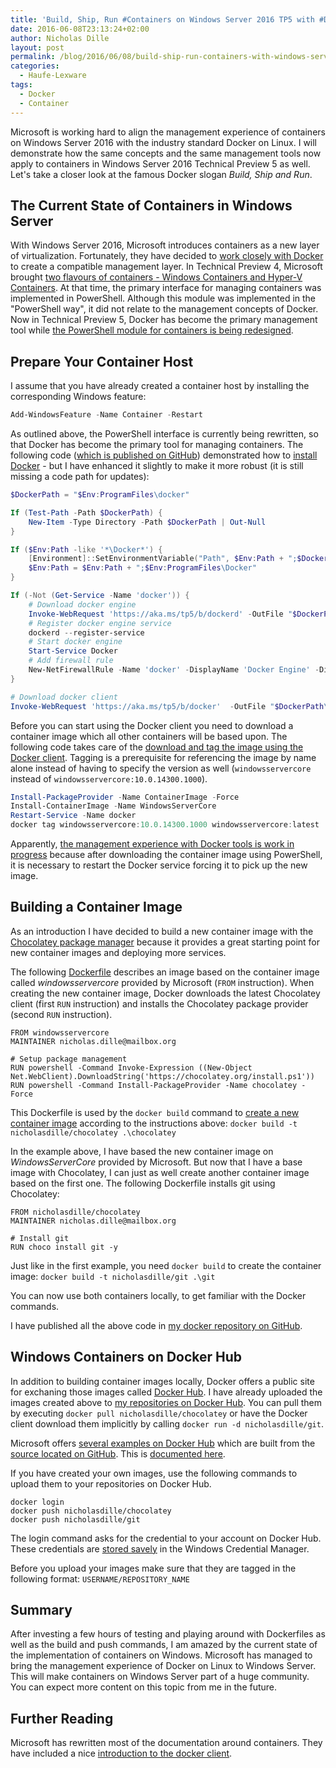```yaml
---
title: 'Build, Ship, Run #Containers on Windows Server 2016 TP5 with #Docker'
date: 2016-06-08T23:13:24+02:00
author: Nicholas Dille
layout: post
permalink: /blog/2016/06/08/build-ship-run-containers-with-windows-server-2016-tp5/
categories:
  - Haufe-Lexware
tags:
  - Docker
  - Container
---
```

Microsoft is working hard to align the management experience of containers on Windows Server 2016 with the industry standard Docker on Linux. I will demonstrate how the same concepts and the same management tools now apply to containers in Windows Server 2016 Technical Preview 5 as well. Let's take a closer look at the famous Docker slogan *Build, Ship and Run*.<!--more-->

## The Current State of Containers in Windows Server

With Windows Server 2016, Microsoft introduces containers as a new layer of virtualization. Fortunately, they have decided to [work closely with Docker](https://blog.docker.com/2014/10/docker-microsoft-partner-distributed-applications/) to create a compatible management layer. In Technical Preview 4, Microsoft brought [two flavours of containers - Windows Containers and Hyper-V Containers](https://msdn.microsoft.com/en-us/virtualization/windowscontainers/about/about_overview). At that time, the primary interface for managing containers was implemented in PowerShell. Although this module was implemented in the "PowerShell way", it did not relate to the management concepts of Docker. Now in Technical Preview 5, Docker has become the primary management tool while [the PowerShell module for containers is being redesigned](https://github.com/Microsoft/Docker-PowerShell).

## Prepare Your Container Host

I assume that you have already created a container host by installing the corresponding Windows feature:

```powershell
Add-WindowsFeature -Name Container -Restart
```

As outlined above, the PowerShell interface is currently being rewritten, so that Docker has become the primary tool for managing containers. The following code ([which is published on GitHub](https://github.com/nicholasdille/docker)) demonstrated how to [install Docker](https://msdn.microsoft.com/en-us/virtualization/windowscontainers/deployment/deployment#install-docker) - but I have enhanced it slightly to make it more robust (it is still missing a code path for updates):

```powershell
$DockerPath = "$Env:ProgramFiles\docker"

If (Test-Path -Path $DockerPath) {
    New-Item -Type Directory -Path $DockerPath | Out-Null
}

If ($Env:Path -like '*\Docker*') {
    [Environment]::SetEnvironmentVariable("Path", $Env:Path + ";$DockerPath", [EnvironmentVariableTarget]::Machine)
    $Env:Path = $Env:Path + ";$Env:ProgramFiles\Docker"
}

If (-Not (Get-Service -Name 'docker')) {
    # Download docker engine
    Invoke-WebRequest 'https://aka.ms/tp5/b/dockerd' -OutFile "$DockerPath\dockerd.exe"
    # Register docker engine service
    dockerd --register-service
    # Start docker engine
    Start-Service Docker
    # Add firewall rule
    New-NetFirewallRule -Name 'docker' -DisplayName 'Docker Engine' -Direction Inbound -Protocol TCP -LocalPort 2376 -Action Allow -Enabled True -Profile Any
}

# Download docker client
Invoke-WebRequest 'https://aka.ms/tp5/b/docker'  -OutFile "$DockerPath\docker.exe"
```

Before you can start using the Docker client you need to download a container image which all other containers will be based upon. The following code takes care of the [download and tag the image using the Docker client](https://msdn.microsoft.com/en-us/virtualization/windowscontainers/deployment/deployment#install-base-container-images). Tagging is a prerequisite for referencing the image by name alone instead of having to specify the version as well (`windowsservercore` instead of `windowsservercore:10.0.14300.1000`).

```powershell
Install-PackageProvider -Name ContainerImage -Force
Install-ContainerImage -Name WindowsServerCore
Restart-Service -Name docker
docker tag windowsservercore:10.0.14300.1000 windowsservercore:latest
```

Apparently, [the management experience with Docker tools is work in progress](https://msdn.microsoft.com/en-us/virtualization/windowscontainers/about/work_in_progress) because after downloading the container image using PowerShell, it is necessary to restart the Docker service forcing it to pick up the new image.

## Building a Container Image

As an introduction I have decided to build a new container image with the [Chocolatey package manager](https://chocolatey.org/) because it provides a great starting point for new container images and deploying more services.

The following [Dockerfile](https://msdn.microsoft.com/en-us/virtualization/windowscontainers/docker/manage_windows_dockerfile) describes an image based on the container image called *windowsservercore* provided by Microsoft (`FROM` instruction). When creating the new container image, Docker downloads the latest Chocolatey client (first `RUN` instruction) and installs the Chocolatey package provider (second `RUN` instruction).

```
FROM windowsservercore
MAINTAINER nicholas.dille@mailbox.org

# Setup package management
RUN powershell -Command Invoke-Expression ((New-Object Net.WebClient).DownloadString('https://chocolatey.org/install.ps1'))
RUN powershell -Command Install-PackageProvider -Name chocolatey -Force
```

<!--<script src="/media/js/github-files.js" type="text/javascript"></script>
<script>
$.getGithubFileByFilePath("nicholasdille", "docker", "chocolatey/Dockerfile", function(contents) {
    console.log(contents)
});
</script>-->

This Dockerfile is used by the `docker build` command to [create a new container image](https://msdn.microsoft.com/en-us/virtualization/windowscontainers/docker/manage_windows_dockerfile#docker-build) according to the instructions above: `docker build -t nicholasdille/chocolatey .\chocolatey`

In the example above, I have based the new container image on *WindowsServerCore* provided by Microsoft. But now that I have a base image with Chocolatey, I can just as well create another container image based on the first one. The following Dockerfile installs git using Chocolatey:

```
FROM nicholasdille/chocolatey
MAINTAINER nicholas.dille@mailbox.org

# Install git
RUN choco install git -y
```

Just like in the first example, you need `docker build` to create the container image: `docker build -t nicholasdille/git .\git`

You can now use both containers locally, to get familiar with the Docker commands.

I have published all the above code in [my docker repository on GitHub](https://github.com/nicholasdille/docker).

## Windows Containers on Docker Hub

In addition to building container images locally, Docker offers a public site for exchaning those images called [Docker Hub](https://hub.docker.com/). I have already uploaded the images created above to [my repositories on Docker Hub](https://hub.docker.com/u/nicholasdille/). You can pull them by executing `docker pull nicholasdille/chocolatey` or have the Docker client download them implicitly by calling `docker run -d nicholasdille/git`.

Microsoft offers [several examples on Docker Hub](https://hub.docker.com/u/microsoft/) which are built from the [source located on GitHub](https://github.com/Microsoft/Virtualization-Documentation/tree/master/windows-container-samples/windowsservercore). This is [documented here](https://msdn.microsoft.com/en-us/virtualization/windowscontainers/quick_start/quick_start_windows_server#4-deploy-your-first-container).

If you have created your own images, use the following commands to upload them to your repositories on Docker Hub.

```
docker login
docker push nicholasdille/chocolatey
docker push nicholasdille/git
```

The login command asks for the credential to your account on Docker Hub. These credentials are [stored savely](https://docs.docker.com/engine/reference/commandline/login/#credentials-store) in the Windows Credential Manager.

Before you upload your images make sure that they are tagged in the following format: `USERNAME/REPOSITORY_NAME`

## Summary

After investing a few hours of testing and playing around with Dockerfiles as well as the build and push commands, I am amazed by the current state of the implementation of containers on Windows. Microsoft has managed to bring the management experience of Docker on Linux to Windows Server. This will make containers on Windows Server part of a huge community. You can expect more content on this topic from me in the future.

## Further Reading

Microsoft has rewritten most of the documentation around containers. They have included a nice [introduction to the docker client](https://msdn.microsoft.com/en-us/virtualization/windowscontainers/management/hyperv_container).